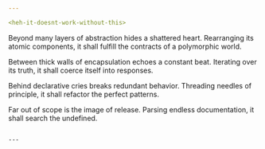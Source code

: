 ```yaml
---

<heh-it-doesnt-work-without-this>

```
Beyond many layers of abstraction hides a shattered heart.
  Rearranging its atomic components, it shall fulfill the contracts of a polymorphic world.

Between thick walls of encapsulation echoes a constant beat.
  Iterating over its truth, it shall coerce itself into responses.

Behind declarative cries breaks redundant behavior.
  Threading needles of principle, it shall refactor the perfect patterns.

Far out of scope is the image of release.
  Parsing endless documentation, it shall search the undefined.
```

---
```

